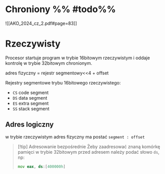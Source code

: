 # Chroniony %% #todo%%
![[AKO_2024_cz_2.pdf#page=83]]
# Rzeczywisty
Procesor startuje program w trybie 16bitowym rzeczywistym i oddaje kontrolę w trybie 32bitowym chronionym.

adres fizyczny = rejestr segmentowy<<4 + offset

Rejestry segmentowe trybu 16bitowego rzeczywistego:
- `CS` code segment
- `DS` data segment
- `ES` extra segment 
- `SS` stack segment 
## Adres logiczny
w trybie rzeczywistym adres fizyczny ma postać `segment : offset`
>[!tip] Adresowanie bezpośrednie
>Żeby zaadresować znaną komórkę pamięci w trybie 32bitowym przed adresem należy podać słowo `ds`, np:
> ```asm
> mov eax, ds:[400000h]
